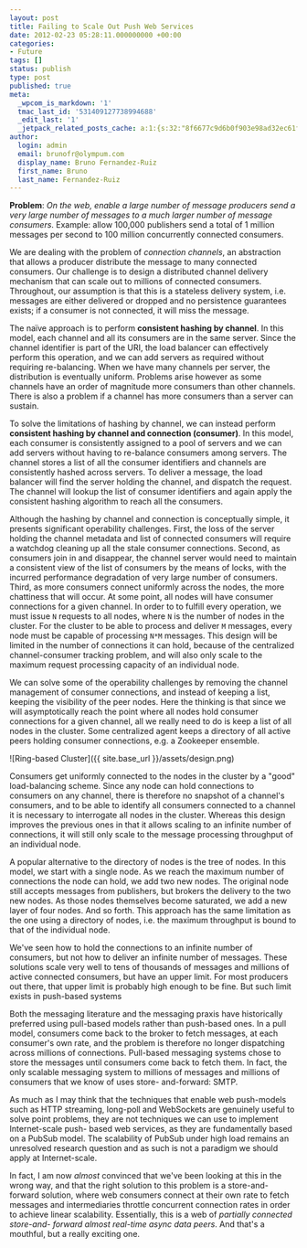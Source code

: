 ```yaml
---
layout: post
title: Failing to Scale Out Push Web Services
date: 2012-02-23 05:28:11.000000000 +00:00
categories:
- Future
tags: []
status: publish
type: post
published: true
meta:
  _wpcom_is_markdown: '1'
  tmac_last_id: '531409127738994688'
  _edit_last: '1'
  _jetpack_related_posts_cache: a:1:{s:32:"8f6677c9d6b0f903e98ad32ec61f8deb";a:2:{s:7:"expires";i:1415507585;s:7:"payload";a:3:{i:0;a:1:{s:2:"id";i:19;}i:1;a:1:{s:2:"id";i:315;}i:2;a:1:{s:2:"id";i:66;}}}}
author:
  login: admin
  email: brunofr@olympum.com
  display_name: Bruno Fernandez-Ruiz
  first_name: Bruno
  last_name: Fernandez-Ruiz
---
```


**Problem**: _On the web, enable a large number of message producers send a
very large number of messages to a much larger number of message consumers_.
Example: allow 100,000 publishers send a total of 1 million messages per
second to 100 million concurrently connected consumers.

We are dealing with the problem of _connection channels_, an abstraction that
allows a producer distribute the message to many connected consumers. Our
challenge is to design a distributed channel delivery mechanism that can scale
out to millions of connected consumers. Throughout, our assumption is that
this is a stateless delivery system, i.e. messages are either delivered or
dropped and no persistence guarantees exists; if a consumer is not connected,
it will miss the message.

The naïve approach is to perform **consistent hashing by channel**. In this
model, each channel and all its consumers are in the same server. Since the
channel identifier is part of the URI, the load balancer can effectively
perform this operation, and we can add servers as required without requiring
re-balancing. When we have many channels per server, the distribution is
eventually uniform. Problems arise however as some channels have an order of
magnitude more consumers than other channels. There is also a problem if a
channel has more consumers than a server can sustain.

To solve the limitations of hashing by channel, we can instead perform
**consistent hashing by channel and connection (consumer)**. In this model,
each consumer is consistently assigned to a pool of servers and we can add
servers without having to re-balance consumers among servers. The channel
stores a list of all the consumer identifiers and channels are consistently
hashed across servers. To deliver a message, the load balancer will find the
server holding the channel, and dispatch the request. The channel will lookup
the list of consumer identifiers and again apply the consistent hashing
algorithm to reach all the consumers.

Although the hashing by channel and connection is conceptually simple, it
presents significant operability challenges. First, the loss of the server
holding the channel metadata and list of connected consumers will require a
watchdog cleaning up all the stale consumer connections. Second, as consumers
join in and disappear, the channel server would need to maintain a consistent
view of the list of consumers by the means of locks, with the incurred
performance degradation of very large number of consumers. Third, as more
consumers connect uniformly across the nodes, the more chattiness that will
occur. At some point, all nodes will have consumer connections for a given
channel. In order to to fulfill every operation, we must issue `N` requests to
all nodes, where `N` is the number of nodes in the cluster. For the cluster to
be able to process and deliver `M` messages, every node must be capable of
processing `N*M` messages. This design will be limited in the number of
connections it can hold, because of the centralized channel-consumer tracking
problem, and will also only scale to the maximum request processing capacity
of an individual node.

We can solve some of the operability challenges by removing the channel
management of consumer connections, and instead of keeping a list, keeping the
visibility of the peer nodes. Here the thinking is that since we will
asymptotically reach the point where all nodes hold consumer connections for a
given channel, all we really need to do is keep a list of all nodes in the
cluster. Some centralized agent keeps a directory of all active peers holding
consumer connections, e.g. a Zookeeper ensemble.

![Ring-based Cluster]({{ site.base_url }}/assets/design.png)

Consumers get uniformly connected to the nodes in the cluster by a "good"
load-balancing scheme. Since any node can hold connections to consumers on any
channel, there is therefore no snapshot of a channel's consumers, and to be
able to identify all consumers connected to a channel it is necessary to
interrogate all nodes in the cluster. Whereas this design improves the
previous ones in that it allows scaling to an infinite number of connections,
it will still only scale to the message processing throughput of an individual
node.

A popular alternative to the directory of nodes is the tree of nodes. In this
model, we start with a single node. As we reach the maximum number of
connections the node can hold, we add two new nodes. The original node still
accepts messages from publishers, but brokers the delivery to the two new
nodes. As those nodes themselves become saturated, we add a new layer of four
nodes. And so forth. This approach has the same limitation as the one using a
directory of nodes, i.e. the maximum throughput is bound to that of the
individual node.

We've seen how to hold the connections to an infinite number of consumers, but
not how to deliver an infinite number of messages. These solutions scale very
well to tens of thousands of messages and millions of active connected
consumers, but have an upper limit. For most producers out there, that upper
limit is probably high enough to be fine. But such limit exists in push-based
systems

Both the messaging literature and the messaging praxis have historically
preferred using pull-based models rather than push-based ones. In a pull
model, consumers come back to the broker to fetch messages, at each consumer's
own rate, and the problem is therefore no longer dispatching across millions
of connections. Pull-based messaging systems chose to store the messages until
consumers come back to fetch them. In fact, the only scalable messaging system
to millions of messages and millions of consumers that we know of uses store-
and-forward: SMTP.

As much as I may think that the techniques that enable web push-models such as
HTTP streaming, long-poll and WebSockets are genuinely useful to solve point
problems, they are not techniques we can use to implement Internet-scale push-
based web services, as they are fundamentally based on a PubSub model. The
scalability of PubSub under high load remains an unresolved research question
and as such is not a paradigm we should apply at Internet-scale.

In fact, I am now _almost_ convinced that we've been looking at this in the
wrong way, and that the right solution to this problem is a store-and-forward
solution, where web consumers connect at their own rate to fetch messages and
intermediaries throttle concurrent connection rates in order to achieve linear
scalability. Essentially, this is a web of _partially connected store-and-
forward almost real-time async data peers_. And that's a mouthful, but a really
exciting one.
